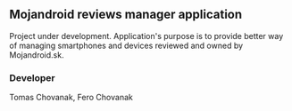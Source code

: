 ## Mojandroid reviews manager application

Project under development. Application's purpose is to provide better way of managing smartphones and devices reviewed and owned by Mojandroid.sk.

### Developer
Tomas Chovanak, Fero Chovanak

